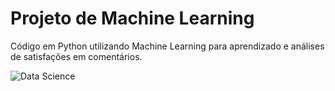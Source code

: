 
<body>
    <div class="container">
        <h1>Projeto de Machine Learning</h1>
        <p>Código em Python utilizando Machine Learning para aprendizado e análises de satisfações em comentários.</p>
        <div class="image-container">
            <img src="https://neilpatel.com/wp-content/uploads/2019/05/ilustracao-com-diagrama-sobre-machine-learning-2.jpeg" alt="Data Science">
        </div>
    </div>
</body>
</html>

